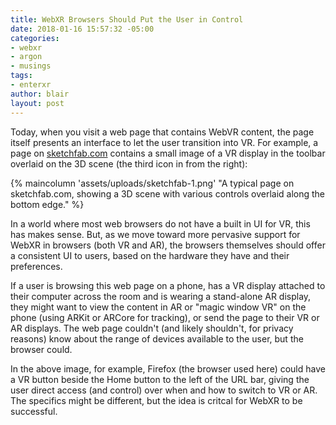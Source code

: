 ```yaml
---
title: WebXR Browsers Should Put the User in Control
date: 2018-01-16 15:57:32 -05:00
categories:
- webxr
- argon
- musings
tags:
- enterxr
author: blair
layout: post
---
```


Today, when you visit a web page that contains WebVR content, the page itself presents an interface to let the user transition into VR.  For example, a page on [sketchfab.com](https://sketchfab.com) contains a small image of a VR display in the toolbar overlaid on the 3D scene (the third icon in from the right): 

{% maincolumn 'assets/uploads/sketchfab-1.png' "A typical page on sketchfab.com, showing a 3D scene with various controls overlaid along the bottom edge." %}

In a world where most web browsers do not have a built in UI for VR, this has makes sense.  But, as we move toward more pervasive support for WebXR in browsers (both VR and AR), the browsers themselves should offer a consistent UI to users, based on the hardware they have and their preferences.  

If a user is browsing this web page on a phone, has a VR display attached to their computer across the room and is wearing a stand-alone AR display, they might want to view the content in AR or "magic window VR" on the phone (using ARKit or ARCore for tracking), or send the page to their VR or AR displays. The web page couldn't (and likely shouldn't, for privacy reasons) know about the range of devices available to the user, but the browser could.

In the above image, for example, Firefox (the browser used here) could have a VR button beside the Home button to the left of the URL bar, giving the user direct access (and control) over when and how to switch to VR or AR. The specifics might be different, but the idea is critcal for WebXR to be successful.
